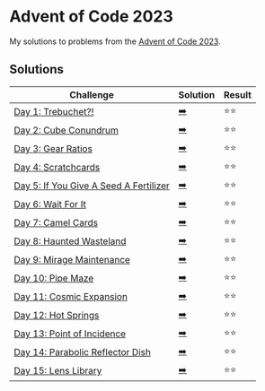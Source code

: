 # Advent of Code 2023

My solutions to problems from the [Advent of Code 2023](https://adventofcode.com/2023/).

## Solutions

| Challenge | Solution | Result |
| --------- | -------- | ------ |
| [Day 1: Trebuchet?!](https://adventofcode.com/2023/day/1) | [:arrow_right:](2023/day1.swift) | :star::star: |
| [Day 2: Cube Conundrum](https://adventofcode.com/2023/day/2) | [:arrow_right:](2023/day2.swift) | :star::star: |
| [Day 3: Gear Ratios](https://adventofcode.com/2023/day/3) | [:arrow_right:](2023/day3.swift) | :star::star: |
| [Day 4: Scratchcards](https://adventofcode.com/2023/day/4) | [:arrow_right:](2023/day4.swift) | :star::star: |
| [Day 5: If You Give A Seed A Fertilizer](https://adventofcode.com/2023/day/5) | [:arrow_right:](2023/day5.swift) | :star::star: |
| [Day 6: Wait For It](https://adventofcode.com/2023/day/6) | [:arrow_right:](2023/day6.swift) | :star::star: |
| [Day 7: Camel Cards](https://adventofcode.com/2023/day/7) | [:arrow_right:](2023/day7.swift) | :star::star: |
| [Day 8: Haunted Wasteland](https://adventofcode.com/2023/day/8) | [:arrow_right:](2023/day8.swift) | :star::star: |
| [Day 9: Mirage Maintenance](https://adventofcode.com/2023/day/9) | [:arrow_right:](2023/day9.swift) | :star::star: |
| [Day 10: Pipe Maze](https://adventofcode.com/2023/day/10) | [:arrow_right:](2023/day10.swift) | :star::star: |
| [Day 11: Cosmic Expansion](https://adventofcode.com/2023/day/11) | [:arrow_right:](2023/day11.swift) | :star::star: |
| [Day 12: Hot Springs](https://adventofcode.com/2023/day/12) | [:arrow_right:](2023/day12.swift) | :star::star: |
| [Day 13: Point of Incidence](https://adventofcode.com/2023/day/13) | [:arrow_right:](2023/day13.swift) | :star::star: |
| [Day 14: Parabolic Reflector Dish](https://adventofcode.com/2023/day/14) | [:arrow_right:](2023/day14.swift) | :star::star: |
| [Day 15: Lens Library](https://adventofcode.com/2023/day/15) | [:arrow_right:](2023/day15.swift) | :star::star: |
